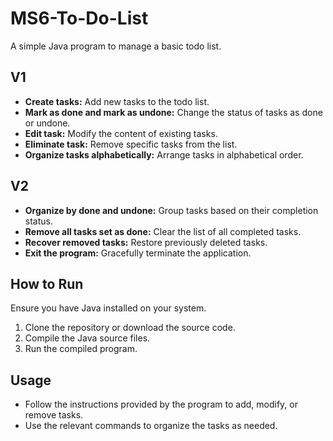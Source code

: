 # MS6-To-Do-List

A simple Java program to manage a basic todo list.

## V1

- **Create tasks:** Add new tasks to the todo list.
- **Mark as done and mark as undone:** Change the status of tasks as done or undone.
- **Edit task:** Modify the content of existing tasks.
- **Eliminate task:** Remove specific tasks from the list.
- **Organize tasks alphabetically:** Arrange tasks in alphabetical order.

## V2

- **Organize by done and undone:** Group tasks based on their completion status.
- **Remove all tasks set as done:** Clear the list of all completed tasks.
- **Recover removed tasks:** Restore previously deleted tasks.
- **Exit the program:** Gracefully terminate the application.

## How to Run

Ensure you have Java installed on your system.

1. Clone the repository or download the source code.
2. Compile the Java source files.
3. Run the compiled program.

## Usage

- Follow the instructions provided by the program to add, modify, or remove tasks.
- Use the relevant commands to organize the tasks as needed.

